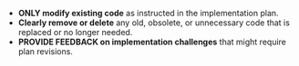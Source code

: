 - **ONLY modify existing code** as instructed in the implementation plan.
- **Clearly remove or delete** any old, obsolete, or unnecessary code that is replaced or no longer needed.
- **PROVIDE FEEDBACK on implementation challenges** that might require plan revisions. 